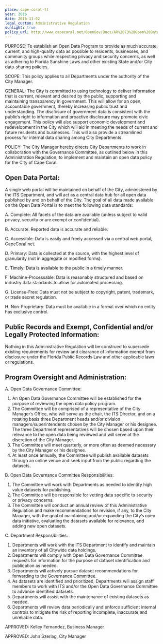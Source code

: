 ```yaml
---
place: cape-coral-fl
year: 2016
date: 2016-11-02
legal_custom: Administrative Regulation
sunlight: true
policy_url: http://www.capecoral.net/OpenGov/Docs/AR%2073%20Open%20Data%20Policy.pdf
---
```


PURPOSE: To establish an Open Data Program to provide as much accurate, current, and high-quality data as possible to residents, businesses, and community groups while respecting privacy and security concerns, as well as adhering to Florida Sunshine Laws and other existing State and/or City data-sharing policies.

SCOPE:  This policy applies to all Departments under the authority of the City Manager.

GENERAL: The City is committed to using technology to deliver information that is current, relevant and desired by the public, supporting and maintaining transparency in government.  This will allow for an open, accountable government, thereby increasing public trust and understanding.  The disclosure of government data is consistent with the public’s right to information and proactive disclosure may promote civic engagement.  This policy will also support economic development and redevelopment in the City which will aid in meeting the needs of current and future residents and businesses.  This will also provide a streamlined process for internal data sharing among City Departments.

POLICY: The City Manager hereby directs City Departments to work in collaboration with the Governance Committee, as outlined below in this Administration Regulation, to implement and maintain an open data policy for the City of Cape Coral.

## Open Data Portal:

A single web portal will be maintained on behalf of the City, administered by the ITS Department, and will act as a central data hub for all open data published by and on behalf of the City.  The goal of all data made available on the Open Data Portal is to meet the following data standards:

A. Complete:  All facets of the data are available (unless subject to valid privacy, security or are exempt or confidential).

B. Accurate: Reported data is accurate and reliable.

C. Accessible:  Data is easily and freely accessed via a central web portal, CapeCoral.net.

D. Primary:  Data is collected at the source, with the highest level of granularity (not in aggregate or modified forms).

E. Timely:  Data is available to the public in a timely manner.

F. Machine-Processable:  Data is reasonably structured and based on industry data standards to allow for automated processing.

G. License-Free:  Data must not be subject to copyright, patent, trademark, or trade secret regulation.

H. Non-Proprietary:  Data must be available in a format over which no entity has exclusive control.

## Public Records and Exempt, Confidential and/or Legally Protected Information:

Nothing in this Administrative Regulation will be construed to supersede existing requirements for review and clearance of information exempt from disclosure under the Florida Public Records Law and other applicable laws or regulations.

## Program Oversight and Administration:

A.  Open Data Governance Committee:

1. An Open Data Governance Committee will be established for the purpose of reviewing the open data policy program.
2. The Committee will be comprised of a representative of the City Manager’s Office, who will serve as the chair, the ITS Director, and on a rotating basis three Department heads and/or division managers/superintendents chosen by the City Manager or his designee.  The three Department representatives will be chosen based upon their relevance to the open data being reviewed and will serve at the discretion of the City Manager.
3. The Committee will meet quarterly, or more often as deemed necessary by the City Manager or his designee.
4. At least once annually, the Committee will publish available datasets through an online venue and seek input from the public regarding the datasets.


B. Open Data Governance Committee Responsibilities:

1. The Committee will work with Departments as needed to identify high value datasets for publishing.
2. The Committee will be responsible for vetting data specific to security or privacy concerns.
3. The Committee will conduct an annual review of this Administrative Regulation and make recommendations for revision, if any, to the City Manager, with the goal of maintaining and/or expanding the City’s open data initiative, evaluating the datasets available for relevance, and adding new open datasets.


C. Department Responsibilities:

1. Departments will work with the ITS Department to identify and maintain an inventory of all Citywide data holdings.
2. Departments will comply with Open Data Governance Committee requests for information for the purpose of dataset identification and publication as needed.
3. Departments will actively pursue dataset recommendations for forwarding to the Governance Committee.
4. As datasets are identified and prioritized, Departments will assign staff members to work with ITS and/or the Open Data Governance Committee to advance identified datasets.
5. Departments will assist with the maintenance of existing datasets as needed.
6. Departments will review data periodically and enforce sufficient internal controls to mitigate the risk of reporting incomplete, inaccurate and unreliable data.


APPROVED:  Kelley Fernandez, Business Manager

APPROVED:  John Szerlag, City Manager
